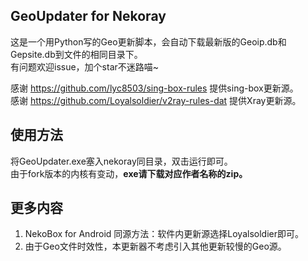## GeoUpdater for Nekoray
这是一个用Python写的Geo更新脚本，会自动下载最新版的Geoip.db和Gepsite.db到文件的相同目录下。<br/>
有问题欢迎issue，加个star不迷路喵~

感谢 https://github.com/lyc8503/sing-box-rules 提供sing-box更新源。<br/>
感谢 https://github.com/Loyalsoldier/v2ray-rules-dat 提供Xray更新源。

## 使用方法
将GeoUpdater.exe塞入nekoray同目录，双击运行即可。<br/>
由于fork版本的内核有变动，**exe请下载对应作者名称的zip。**

## 更多内容
1. NekoBox for Android 同源方法：软件内更新源选择Loyalsoldier即可。
2. 由于Geo文件时效性，本更新器不考虑引入其他更新较慢的Geo源。
